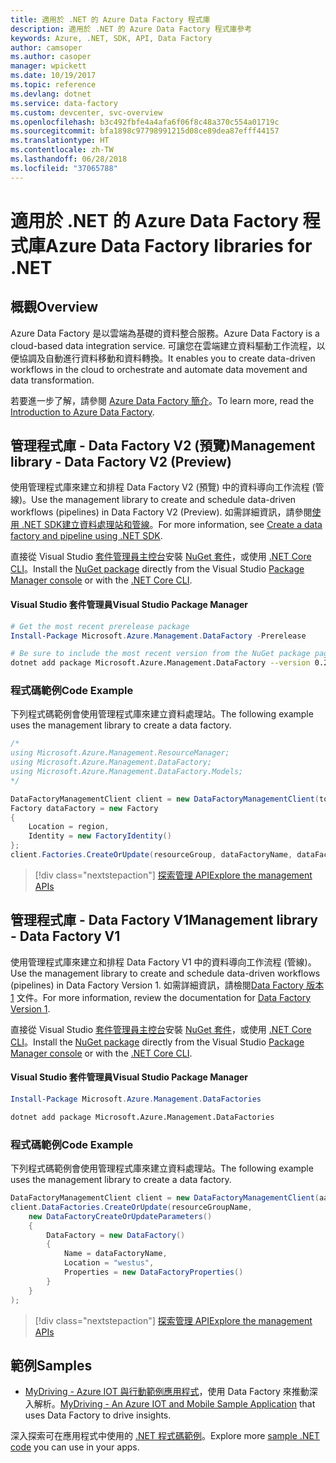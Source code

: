 ```yaml
---
title: 適用於 .NET 的 Azure Data Factory 程式庫
description: 適用於 .NET 的 Azure Data Factory 程式庫參考
keywords: Azure, .NET, SDK, API, Data Factory
author: camsoper
ms.author: casoper
manager: wpickett
ms.date: 10/19/2017
ms.topic: reference
ms.devlang: dotnet
ms.service: data-factory
ms.custom: devcenter, svc-overview
ms.openlocfilehash: b3c492fbfe4a4afa6f06f8c48a370c554a01719c
ms.sourcegitcommit: bfa1898c97798991215d08ce89dea87efff44157
ms.translationtype: HT
ms.contentlocale: zh-TW
ms.lasthandoff: 06/28/2018
ms.locfileid: "37065788"
---
```

# <a name="azure-data-factory-libraries-for-net"></a><span data-ttu-id="0dfc3-104">適用於 .NET 的 Azure Data Factory 程式庫</span><span class="sxs-lookup"><span data-stu-id="0dfc3-104">Azure Data Factory libraries for .NET</span></span>

## <a name="overview"></a><span data-ttu-id="0dfc3-105">概觀</span><span class="sxs-lookup"><span data-stu-id="0dfc3-105">Overview</span></span>

<span data-ttu-id="0dfc3-106">Azure Data Factory 是以雲端為基礎的資料整合服務。</span><span class="sxs-lookup"><span data-stu-id="0dfc3-106">Azure Data Factory is a cloud-based data integration service.</span></span> <span data-ttu-id="0dfc3-107">可讓您在雲端建立資料驅動工作流程，以便協調及自動進行資料移動和資料轉換。</span><span class="sxs-lookup"><span data-stu-id="0dfc3-107">It enables you to create data-driven workflows in the cloud to orchestrate and automate data movement and data transformation.</span></span>

<span data-ttu-id="0dfc3-108">若要進一步了解，請參閱 [Azure Data Factory 簡介](/azure/data-factory/data-factory-introduction)。</span><span class="sxs-lookup"><span data-stu-id="0dfc3-108">To learn more, read the [Introduction to Azure Data Factory](/azure/data-factory/data-factory-introduction).</span></span>

## <a name="management-library---data-factory-v2-preview"></a><span data-ttu-id="0dfc3-109">管理程式庫 - Data Factory V2 (預覽)</span><span class="sxs-lookup"><span data-stu-id="0dfc3-109">Management library - Data Factory V2 (Preview)</span></span>

<span data-ttu-id="0dfc3-110">使用管理程式庫來建立和排程 Data Factory V2 (預覽) 中的資料導向工作流程 (管線)。</span><span class="sxs-lookup"><span data-stu-id="0dfc3-110">Use the management library to create and schedule data-driven workflows (pipelines) in Data Factory V2 (Preview).</span></span>  <span data-ttu-id="0dfc3-111">如需詳細資訊，請參閱[使用 .NET SDK建立資料處理站和管線](/azure/data-factory/quickstart-create-data-factory-dot-net)。</span><span class="sxs-lookup"><span data-stu-id="0dfc3-111">For more information, see [Create a data factory and pipeline using .NET SDK](/azure/data-factory/quickstart-create-data-factory-dot-net).</span></span>

<span data-ttu-id="0dfc3-112">直接從 Visual Studio [套件管理員主控台][PackageManager]安裝 [NuGet 套件](https://www.nuget.org/packages/Microsoft.Azure.Management.DataFactory)，或使用 [.NET Core CLI][DotNetCLI]。</span><span class="sxs-lookup"><span data-stu-id="0dfc3-112">Install the [NuGet package](https://www.nuget.org/packages/Microsoft.Azure.Management.DataFactory) directly from the Visual Studio [Package Manager console][PackageManager] or with the [.NET Core CLI][DotNetCLI].</span></span>

#### <a name="visual-studio-package-manager"></a><span data-ttu-id="0dfc3-113">Visual Studio 套件管理員</span><span class="sxs-lookup"><span data-stu-id="0dfc3-113">Visual Studio Package Manager</span></span>

```powershell
# Get the most recent prerelease package
Install-Package Microsoft.Azure.Management.DataFactory -Prerelease
```

```bash
# Be sure to include the most recent version from the NuGet package page
dotnet add package Microsoft.Azure.Management.DataFactory --version 0.2.0-preview
```

### <a name="code-example"></a><span data-ttu-id="0dfc3-114">程式碼範例</span><span class="sxs-lookup"><span data-stu-id="0dfc3-114">Code Example</span></span>

<span data-ttu-id="0dfc3-115">下列程式碼範例會使用管理程式庫來建立資料處理站。</span><span class="sxs-lookup"><span data-stu-id="0dfc3-115">The following example uses the management library to create a data factory.</span></span>

```csharp
/*
using Microsoft.Azure.Management.ResourceManager;
using Microsoft.Azure.Management.DataFactory;
using Microsoft.Azure.Management.DataFactory.Models;
*/

DataFactoryManagementClient client = new DataFactoryManagementClient(tokenCredentials) { SubscriptionId = subscriptionId };
Factory dataFactory = new Factory
{
    Location = region,
    Identity = new FactoryIdentity()
};
client.Factories.CreateOrUpdate(resourceGroup, dataFactoryName, dataFactory);
```

> [!div class="nextstepaction"]
> [<span data-ttu-id="0dfc3-116">探索管理 API</span><span class="sxs-lookup"><span data-stu-id="0dfc3-116">Explore the management APIs</span></span>](/dotnet/api/microsoft.azure.management.datafactory)

## <a name="management-library---data-factory-v1"></a><span data-ttu-id="0dfc3-117">管理程式庫 - Data Factory V1</span><span class="sxs-lookup"><span data-stu-id="0dfc3-117">Management library - Data Factory V1</span></span>

<span data-ttu-id="0dfc3-118">使用管理程式庫來建立和排程 Data Factory V1 中的資料導向工作流程 (管線)。</span><span class="sxs-lookup"><span data-stu-id="0dfc3-118">Use the management library to create and schedule data-driven workflows (pipelines) in Data Factory Version 1.</span></span>  <span data-ttu-id="0dfc3-119">如需詳細資訊，請檢閱[Data Factory 版本 1](/azure/data-factory/v1/data-factory-introduction) 文件。</span><span class="sxs-lookup"><span data-stu-id="0dfc3-119">For more information, review the documentation for [Data Factory Version 1](/azure/data-factory/v1/data-factory-introduction).</span></span>

<span data-ttu-id="0dfc3-120">直接從 Visual Studio [套件管理員主控台][PackageManager]安裝 [NuGet 套件](https://www.nuget.org/packages/Microsoft.Azure.Management.DataFactories)，或使用 [.NET Core CLI][DotNetCLI]。</span><span class="sxs-lookup"><span data-stu-id="0dfc3-120">Install the [NuGet package](https://www.nuget.org/packages/Microsoft.Azure.Management.DataFactories) directly from the Visual Studio [Package Manager console][PackageManager] or with the [.NET Core CLI][DotNetCLI].</span></span>

#### <a name="visual-studio-package-manager"></a><span data-ttu-id="0dfc3-121">Visual Studio 套件管理員</span><span class="sxs-lookup"><span data-stu-id="0dfc3-121">Visual Studio Package Manager</span></span>

```powershell
Install-Package Microsoft.Azure.Management.DataFactories
```

```bash
dotnet add package Microsoft.Azure.Management.DataFactories
```

### <a name="code-example"></a><span data-ttu-id="0dfc3-122">程式碼範例</span><span class="sxs-lookup"><span data-stu-id="0dfc3-122">Code Example</span></span>

<span data-ttu-id="0dfc3-123">下列程式碼範例會使用管理程式庫來建立資料處理站。</span><span class="sxs-lookup"><span data-stu-id="0dfc3-123">The following example uses the management library to create a data factory.</span></span>

```csharp
DataFactoryManagementClient client = new DataFactoryManagementClient(aadTokenCredentials, resourceManagerUri);
client.DataFactories.CreateOrUpdate(resourceGroupName,
    new DataFactoryCreateOrUpdateParameters()
    {
        DataFactory = new DataFactory()
        {
            Name = dataFactoryName,
            Location = "westus",
            Properties = new DataFactoryProperties()
        }
    }
);
```

> [!div class="nextstepaction"]
> [<span data-ttu-id="0dfc3-124">探索管理 API</span><span class="sxs-lookup"><span data-stu-id="0dfc3-124">Explore the management APIs</span></span>](/dotnet/api/overview/azure/datafactories/management)

## <a name="samples"></a><span data-ttu-id="0dfc3-125">範例</span><span class="sxs-lookup"><span data-stu-id="0dfc3-125">Samples</span></span>

* <span data-ttu-id="0dfc3-126">[MyDriving - Azure IOT 與行動範例應用程式](https://azure.microsoft.com/resources/samples/mydriving/)，使用 Data Factory 來推動深入解析。</span><span class="sxs-lookup"><span data-stu-id="0dfc3-126">[MyDriving - An Azure IOT and Mobile Sample Application](https://azure.microsoft.com/resources/samples/mydriving/) that uses Data Factory to drive insights.</span></span>

<span data-ttu-id="0dfc3-127">深入探索可在應用程式中使用的 [.NET 程式碼範例](https://azure.microsoft.com/resources/samples/?platform=dotnet)。</span><span class="sxs-lookup"><span data-stu-id="0dfc3-127">Explore more [sample .NET code](https://azure.microsoft.com/resources/samples/?platform=dotnet) you can use in your apps.</span></span>

[PackageManager]: https://docs.microsoft.com/nuget/tools/package-manager-console
[DotNetCLI]: https://docs.microsoft.com/dotnet/core/tools/dotnet-add-package
